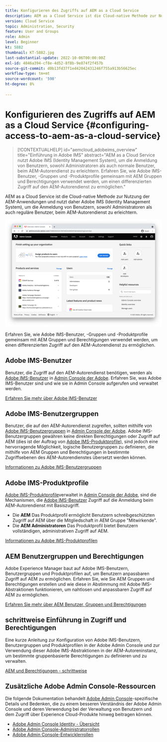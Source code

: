 ```yaml
---
title: Konfigurieren des Zugriffs auf AEM as a Cloud Service
description: AEM as a Cloud Service ist die Cloud-native Methode zur Nutzung der AEM-Anwendungen und nutzt daher Adobe IMS (Identity Management System), um die Anmeldung von Benutzern, sowohl Administratoren als auch reguläre Benutzer, beim AEM-Autorendienst zu erleichtern. Erfahren Sie, wie Adobe IMS-Benutzer, Benutzergruppen und Produktprofile gemeinsam mit AEM Gruppen und Berechtigungen verwendet werden, um bestimmten Zugriff auf AEM Author zu gewähren.
version: Cloud Service
topic: Administration, Security
feature: User and Groups
role: Admin
level: Beginner
kt: 5882
thumbnail: KT-5882.jpg
last-substantial-update: 2022-10-06T00:00:00Z
exl-id: 4846a394-cf8e-4d52-8f8b-9e874f2f457b
source-git-commit: d0b13fd37f1ed42042431246f755a913b56625ec
workflow-type: tm+mt
source-wordcount: '598'
ht-degree: 8%

---
```


# Konfigurieren des Zugriffs auf AEM as a Cloud Service {#configuring-access-to-aem-as-a-cloud-service}

>[!CONTEXTUALHELP]
>id="aemcloud_adobeims_overview"
>title="Einführung in Adobe IMS"
>abstract="AEM as a Cloud Service nutzt Adobe IMS (Identity Management System), um die Anmeldung von Benutzern, sowohl Administratoren als auch normale Benutzer, beim AEM-Autorendienst zu erleichtern. Erfahren Sie, wie Adobe IMS-Benutzer, -Gruppen und -Produktprofile gemeinsam mit AEM Gruppen und Berechtigungen verwendet werden, um einen differenzierten Zugriff auf den AEM-Autorendienst zu ermöglichen."

AEM as a Cloud Service ist die Cloud-native Methode zur Nutzung der AEM-Anwendungen und nutzt daher Adobe IMS (Identity Management System), um die Anmeldung von Benutzern, sowohl Administratoren als auch reguläre Benutzer, beim AEM-Autorendienst zu erleichtern.

![Adobe Admin Console](./assets/hero.png)

Erfahren Sie, wie Adobe IMS-Benutzer, -Gruppen und -Produktprofile gemeinsam mit AEM Gruppen und Berechtigungen verwendet werden, um einen differenzierten Zugriff auf den AEM-Autorendienst zu ermöglichen.

## Adobe IMS-Benutzer

Benutzer, die Zugriff auf den AEM-Autorendienst benötigen, werden als [Adobe IMS-Benutzer](https://helpx.adobe.com/de/enterprise/using/set-up-identity.html) in [Admin Console der Adobe](https://adminconsole.adobe.com). Erfahren Sie, was Adobe IMS-Benutzer sind und wie sie in Admin Console aufgerufen und verwaltet werden.

[Erfahren Sie mehr über Adobe IMS-Benutzer](./adobe-ims-users.md)

## Adobe IMS-Benutzergruppen

Benutzer, die auf den AEM-Autorendienst zugreifen, sollten mithilfe von [Adobe IMS-Benutzergruppen](https://helpx.adobe.com/de/enterprise/using/user-groups.html) in [Admin Console der Adobe](https://adminconsole.adobe.com). Adobe IMS-Benutzergruppen gewähren keine direkten Berechtigungen oder Zugriff auf AEM (dies ist der Auftrag von [Adobe IMS-Produktprofile](#adobe-ims-product-profiles)), sind jedoch eine hervorragende Möglichkeit, logische Benutzergruppen zu definieren, die mithilfe von AEM Gruppen und Berechtigungen in bestimmte Zugriffsebenen des AEM-Autorendienstes übersetzt werden können.

[Informationen zu Adobe IMS-Benutzergruppen](./adobe-ims-user-groups.md)

## Adobe IMS-Produktprofile

[Adobe IMS-Produktprofile](https://helpx.adobe.com/enterprise/using/manage-permissions-and-roles.html)verwaltet in [Admin Console der Adobe](https://adminconsole.adobe.com), sind die Mechanismen, die [Adobe IMS-Benutzer](#adobe-ims-users) Zugriff auf die Anmeldung beim AEM-Autorendienst mit Basiszugriff.

+ Die __AEM__ Das Produktprofil ermöglicht Benutzern schreibgeschützten Zugriff auf AEM über die Mitgliedschaft in AEM Gruppe &quot;Mitwirkende&quot;.
+ Die __AEM Administratoren__ Das Produktprofil bietet Benutzern vollständigen, administrativen Zugriff auf AEM.

[Informationen zu Adobe IMS-Produktprofilen](./adobe-ims-product-profiles.md)

## AEM Benutzergruppen und Berechtigungen

Adobe Experience Manager baut auf Adobe IMS-Benutzern, Benutzergruppen und Produktprofilen auf, um Benutzern anpassbaren Zugriff auf AEM zu ermöglichen. Erfahren Sie, wie Sie AEM Gruppen und Berechtigungen erstellen und wie diese in Abstimmung mit Adobe IMS-Abstraktionen funktionieren, um nahtlosen und anpassbaren Zugriff auf AEM zu ermöglichen.

[Erfahren Sie mehr über AEM Benutzer, Gruppen und Berechtigungen](./aem-users-groups-and-permissions.md)

## schrittweise Einführung in Zugriff und Berechtigungen

Eine kurze Anleitung zur Konfiguration von Adobe IMS-Benutzern, Benutzergruppen und Produktprofilen in der Adobe Admin Console und zur Verwendung dieser Adobe IMS-Abstraktionen in der AEM-Autoreninstanz, um bestimmte gruppenbasierte Berechtigungen zu definieren und zu verwalten.

[AEM und Berechtigungen - schrittweise](./walk-through.md)

## Zusätzliche Adobe Admin Console-Ressourcen

Die folgende Dokumentation behandelt [Adobe Admin Console](https://adminconsole.adobe.com)-spezifische Details und Bedenken, die zu einem besseren Verständnis der Adobe Admin Console und deren Verwendung bei der Verwaltung von Benutzern und dem Zugriff über Experience Cloud-Produkte hinweg beitragen können.

+ [Adobe Admin Console Identity - Übersicht](https://helpx.adobe.com/enterprise/using/identity.html)
+ [Adobe Admin Console-Administratorrollen](https://helpx.adobe.com/de/enterprise/using/admin-roles.html)
+ [Adobe Admin Console-Entwicklerrollen](https://helpx.adobe.com/de/enterprise/using/manage-developers.html)
